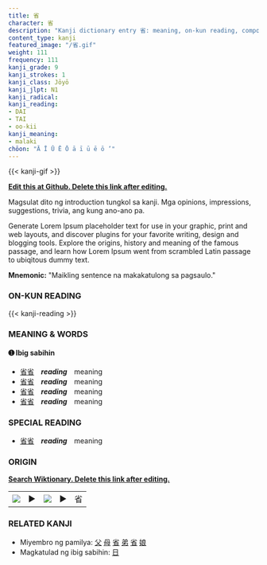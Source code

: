 ```yaml
---
title: 省
character: 省
description: "Kanji dictionary entry 省: meaning, on-kun reading, compounds, origin, related kanji"
content_type: kanji
featured_image: "/省.gif"
weight: 111
frequency: 111
kanji_grade: 9
kanji_strokes: 1
kanji_class: Jōyō
kanji_jlpt: N1
kanji_radical: 
kanji_reading: 
- DAI
- TAI
- oo-kii
kanji_meaning:
- malaki
chōon: "Ā Ī Ū Ē Ō ā ī ū ē ō ’"
---
```

[//]: # (Don't edit the line below. Kanji animated GIF code is automatically generated.)
{{< kanji-gif >}}

[//]: # (Edit below this line.)

**[Edit this at Github. Delete this link after editing.](https://github.com/tim0g/tim/tree/main/content/kanji/省/index.md)**

Magsulat dito ng introduction tungkol sa kanji. Mga opinions, impressions, suggestions, trivia, ang kung ano-ano pa.

Generate Lorem Ipsum placeholder text for use in your graphic, print and web layouts, and discover plugins for your favorite writing, design and blogging tools. Explore the origins, history and meaning of the famous passage, and learn how Lorem Ipsum went from scrambled Latin passage to ubiqitous dummy text.
 
**Mnemonic:** "Maikling sentence na makakatulong sa pagsaulo."

### ON-KUN READING

[//]: # (Don't edit the line below. ON-KUN READING code is automatically generated.)
{{< kanji-reading >}}

### MEANING & WORDS

#### ➊ **Ibig sabihin**
  - [省](../省)[省](../省)　***reading***　meaning
  - [省](../省)[省](../省)　***reading***　meaning
  - [省](../省)[省](../省)　***reading***　meaning
  - [省](../省)[省](../省)　***reading***　meaning

### SPECIAL READING
  - [省](../省)[省](../省)　***reading***　meaning

### ORIGIN

**[Search Wiktionary. Delete this link after editing.](https://wiktionary.org/wiki/省)**
<table class="kanji-table"><tr><td>
<img src="60px-省-bronze.svg.png">
</td><td>▶</td><td>
<img src="60px-省-oracle.svg.png">
</td><td>▶</td>
<td class="kanji-origin">省</td>
</tr></table>

### RELATED KANJI
- Miyembro ng pamilya: [父](../父) [母](../母) [省](../省) [弟](../弟) [省](../省) [娘](../娘)
- Magkatulad ng ibig sabihin: [日](../日)
